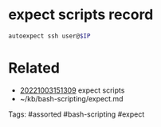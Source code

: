 # expect scripts record
```bash
autoexpect ssh user@$IP
```

# Related
- [20221003151309](/zet/20221003151309/README.md) expect scripts
- ~/kb/bash-scripting/expect.md

Tags:
    #assorted #bash-scripting #expect
